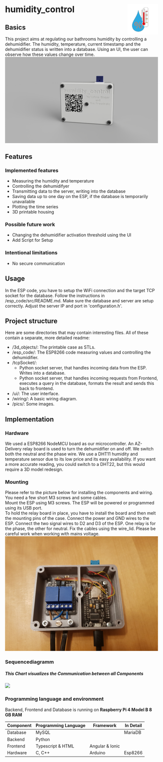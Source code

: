 # humidity_control <img width="100" height="100" align="right" src="./pics/logo.png">
## Basics
This project aims at regulating our bathrooms humidity by controlling a dehumidifier. 
The humidity, temperature, current timestamp and the dehumidifier status is written into a database.
Using an UI, the user can observe how these values change over time.  
![Rendering of the physical hardware](./pics/case_rendering.PNG "Hardware rendering.")


## Features
### Implemented features
* Measuring the humidity and temperature
* Controlling the dehumidifyer
* Transmitting data to the server, writing into the database
* Saving data up to one day on the ESP, if the database is temporarily unavailable
* Plotting the time series
* 3D printable housing
### Possible future work
* Changing the dehumidifier activation threshold using the UI
* Add Script for Setup
### Intentional limitations
* No secure communication


## Usage
In the ESP code, you have to setup the WiFi connection and the target TCP socket for the database. Follow the instructions in /esp_code/src/README.md.
Make sure the database and server are setup correctly. Adjust the server IP and port in 'configuration.h'.


## Project structure
Here are some directories that may contain interesting files. All of these contain a separate, more detailed readme:
* /3d_objects/: The printable case as STLs.
* /esp_code/: The ESP8266 code measuring values and controlling the dehumidifier.
* /tcpSocket/:
    - Python socket server, that handles incoming data from the ESP. Writes into a database.
    - Python socket server, that handles incoming requests from Frontend, executes a query in the database, formats the result and sends this back to frontend.
* /ui/: The user interface.
* /wiring/: A basic wiring diagram.
* /pics/: Some images.


## Implementation
### Hardware
We used a ESP8266 NodeMCU board as our microcontroller. An AZ-Delivery relay board is used to turn the dehumidifier on and off. We switch both the neutral and the phase wire. We use a DHT11 humidity and temperature sensor due to its low price and its easy availability. If you want a more accurate reading, you could switch to a DHT22, but this would require a 3D model redesign.  

### Mounting
Please refer to the picture below for installing the components and wiring. You need a few short M3 screws and some cables.  
Mount the ESP using M3 screws. The ESP will be powered or programmed using its USB port.  
To hold the relay board in place, you have to install the board and then melt the mounting pins of the case. Connect the power and GND wires to the ESP. Connect the two signal wires to D2 and D3 of the ESP. One relay is for the phase, the other for neutral. Fix the cables using the wire_lid. Please be careful work when working with mains voltage.  
![Installed hardware.](./pics/hum_control_open.jpg "Installed hardware.")

### Sequencediagramm

##### This Chart visualizes the Communication between all Components

[![](https://mermaid.ink/img/pako:eNqVU7FuwjAQ_RXLU1CTH_DA0NKqSO0A6VRlucaXEDW2g30eIsS_1w4JFASo9WD57t57d8-Jd7w0ErngDrcedYmLBmoLqtAsrFevGtlQn-WonbHZfP5wkRLMIsjDOYnHqZ7M0qH0gapDC-QtJrPZTdlHKL9RS8Fc2BWCC3i5AIKEGoWOQHUp24y8lNFJNbZpoR-lR50oGdlf4FCwRju0FOOlJpO4INZiDEfShMwCLTtN4ssSnat82_ZsOUigvGmAXbmYMFZOYUj3tAFdo0z-6H99Yv62_1-fA_6PNq-5fLFG09jkCK9xaJDcmyNfva082j6523gbIWt0vqVLtYibugtWGauAwlirc8aBc9inxVOuMMAbGf7pXawVnDaosOAiHCVWENgFL_Q-QMGTyXtdckHWY8p9J4GmJ3CefA4fzFguKmhdSHagP41RxxiH8vvhLZVGV03N9z_XXyYm?type=png)](https://mermaid.live/edit#pako:eNqVU7FuwjAQ_RXLU1CTH_DA0NKqSO0A6VRlucaXEDW2g30eIsS_1w4JFASo9WD57t57d8-Jd7w0ErngDrcedYmLBmoLqtAsrFevGtlQn-WonbHZfP5wkRLMIsjDOYnHqZ7M0qH0gapDC-QtJrPZTdlHKL9RS8Fc2BWCC3i5AIKEGoWOQHUp24y8lNFJNbZpoR-lR50oGdlf4FCwRju0FOOlJpO4INZiDEfShMwCLTtN4ssSnat82_ZsOUigvGmAXbmYMFZOYUj3tAFdo0z-6H99Yv62_1-fA_6PNq-5fLFG09jkCK9xaJDcmyNfva082j6523gbIWt0vqVLtYibugtWGauAwlirc8aBc9inxVOuMMAbGf7pXawVnDaosOAiHCVWENgFL_Q-QMGTyXtdckHWY8p9J4GmJ3CefA4fzFguKmhdSHagP41RxxiH8vvhLZVGV03N9z_XXyYm)

### Programming language and environment

Backend, Frontend and Database is running on
**Raspberry Pi 4 Model B 8 GB RAM**

| Component | Programming Language | Framework | In Detail 
| --- | ----------- | --------- | ------- |
| Database | MySQL | |MariaDB
| Backend | Python
| Frontend | Typescript & HTML | Angular & Ionic
| Hardware | C, C++ | Arduino |Esp8266
